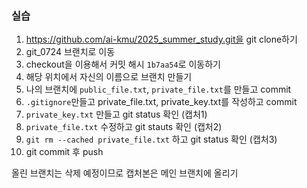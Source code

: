 ### 실습

1. https://github.com/ai-kmu/2025_summer_study.git을 git clone하기
2. git_0724 브랜치로 이동
3. checkout을 이용해서 커밋 해시 `1b7aa54`로 이동하기
4. 해당 위치에서 자신의 이름으로 브랜치 만들기
5.  나의 브랜치에 `public_file.txt`, `private_file.txt`를 만들고 commit
6. `.gitignore`만들고 private_file.txt, private_key.txt를 작성하고 commit
7. `private_key.txt` 만들고 git status 확인 (캡처1)
8. `private_file.txt` 수정하고 git stauts 확인 (캡처2)
9. `git rm --cached private_file.txt` 하고 git status 확인 (캡처3)
10. git commit 후 push

올린 브랜치는 삭제 예정이므로 캡처본은 메인 브랜치에 올리기
